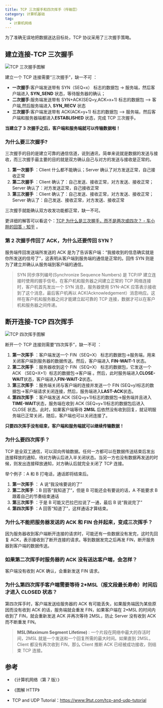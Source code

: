 ```yaml
---
title: TCP 三次握手和四次挥手（传输层）
category: 计算机基础
tag:
  - 计算机网络
---
```


为了准确无误地把数据送达目标处，TCP 协议采用了三次握手策略。

## 建立连接-TCP 三次握手

![TCP 三次握手图解](https://oss.javaguide.cn/github/javaguide/cs-basics/network/tcp-shakes-hands-three-times.png)

建立一个 TCP 连接需要“三次握手”，缺一不可 ：

- **一次握手**:客户端发送带有 SYN（SEQ=x） 标志的数据包 -> 服务端，然后客户端进入 **SYN_SEND** 状态，等待服务器的确认；
- **二次握手**:服务端发送带有 SYN+ACK(SEQ=y,ACK=x+1) 标志的数据包 –> 客户端,然后服务端进入 **SYN_RECV** 状态
- **三次握手**:客户端发送带有 ACK(ACK=y+1) 标志的数据包 –> 服务端，然后客户端和服务器端都进入**ESTABLISHED** 状态，完成 TCP 三次握手。

**当建立了 3 次握手之后，客户端和服务端就可以传输数据啦！**

### 为什么要三次握手?

三次握手的目的是建立可靠的通信信道，说到通讯，简单来说就是数据的发送与接收，而三次握手最主要的目的就是双方确认自己与对方的发送与接收是正常的。

1. **第一次握手** ：Client 什么都不能确认；Server 确认了对方发送正常，自己接收正常
2. **第二次握手** ：Client 确认了：自己发送、接收正常，对方发送、接收正常；Server 确认了：对方发送正常，自己接收正常
3. **第三次握手** ：Client 确认了：自己发送、接收正常，对方发送、接收正常；Server 确认了：自己发送、接收正常，对方发送、接收正常

三次握手就能确认双方收发功能都正常，缺一不可。

更详细的解答可以看这个：[TCP 为什么是三次握手，而不是两次或四次？ - 车小胖的回答 - 知乎](https://www.zhihu.com/question/24853633/answer/115173386) 。

### 第 2 次握手传回了 ACK，为什么还要传回 SYN？

服务端传回发送端所发送的 ACK 是为了告诉客户端：“我接收到的信息确实就是你所发送的信号了”，这表明从客户端到服务端的通信是正常的。回传 SYN 则是为了建立并确认从服务端到客户端的通信。

> SYN 同步序列编号(Synchronize Sequence Numbers) 是 TCP/IP 建立连接时使用的握手信号。在客户机和服务器之间建立正常的 TCP 网络连接时，客户机首先发出一个 SYN 消息，服务器使用 SYN-ACK 应答表示接收到了这个消息，最后客户机再以 ACK(Acknowledgement）消息响应。这样在客户机和服务器之间才能建立起可靠的 TCP 连接，数据才可以在客户机和服务器之间传递。

## 断开连接-TCP 四次挥手

![TCP 四次挥手图解](https://oss.javaguide.cn/github/javaguide/cs-basics/network/tcp-waves-four-times.png)

断开一个 TCP 连接则需要“四次挥手”，缺一不可 ：

1. **第一次挥手** ：客户端发送一个 FIN（SEQ=X） 标志的数据包->服务端，用来关闭客户端到服务器的数据传送。然后，客户端进入 **FIN-WAIT-1** 状态。
2. **第二次挥手** ：服务器收到这个 FIN（SEQ=X） 标志的数据包，它发送一个 ACK （SEQ=X+1）标志的数据包->客户端 。然后，此时服务端进入**CLOSE-WAIT**状态，客户端进入**FIN-WAIT-2**状态。
3. **第三次挥手** ：服务端关闭与客户端的连接并发送一个 FIN (SEQ=y)标志的数据包->客户端请求关闭连接，然后，服务端进入**LAST-ACK**状态。
4. **第四次挥手** ：客户端发送 ACK (SEQ=y+1)标志的数据包->服务端并且进入**TIME-WAIT**状态，服务端在收到 ACK (SEQ=y+1)标志的数据包后进入 CLOSE 状态。此时，如果客户端等待 **2MSL** 后依然没有收到回复，就证明服务端已正常关闭，随后，客户端也可以关闭连接了。

**只要四次挥手没有结束，客户端和服务端就可以继续传输数据！**

### 为什么要四次挥手？

TCP 是全双工通信，可以双向传输数据。任何一方都可以在数据传送结束后发出连接释放的通知，待对方确认后进入半关闭状态。当另一方也没有数据再发送的时候，则发出连接释放通知，对方确认后就完全关闭了 TCP 连接。

举个例子：A 和 B 打电话，通话即将结束后。

1. **第一次挥手** ： A 说“我没啥要说的了”
2. **第二次挥手** ：B 回答“我知道了”，但是 B 可能还会有要说的话，A 不能要求 B 跟着自己的节奏结束通话
3. **第三次挥手** ：于是 B 可能又巴拉巴拉说了一通，最后 B 说“我说完了”
4. **第四次挥手** ：A 回答“知道了”，这样通话才算结束。

### 为什么不能把服务器发送的 ACK 和 FIN 合并起来，变成三次挥手？

因为服务器收到客户端断开连接的请求时，可能还有一些数据没有发完，这时先回复 ACK，表示接收到了断开连接的请求。等到数据发完之后再发 FIN，断开服务器到客户端的数据传送。

### 如果第二次挥手时服务器的 ACK 没有送达客户端，会怎样？

客户端没有收到 ACK 确认，会重新发送 FIN 请求。

### 为什么第四次挥手客户端需要等待 2\*MSL（报文段最长寿命）时间后才进入 CLOSED 状态？

第四次挥手时，客户端发送给服务器的 ACK 有可能丢失，如果服务端因为某些原因而没有收到 ACK 的话，服务端就会重发 FIN，如果客户端在 2\*MSL 的时间内收到了 FIN，就会重新发送 ACK 并再次等待 2MSL，防止 Server 没有收到 ACK 而不断重发 FIN。

> **MSL(Maximum Segment Lifetime)** : 一个片段在网络中最大的存活时间，2MSL 就是一个发送和一个回复所需的最大时间。如果直到 2MSL，Client 都没有再次收到 FIN，那么 Client 推断 ACK 已经被成功接收，则结束 TCP 连接。

## 参考

- 《计算机网络（第 7 版）》

- 《图解 HTTP》

- TCP and UDP Tutorial：https://www.9tut.com/tcp-and-udp-tutorial
